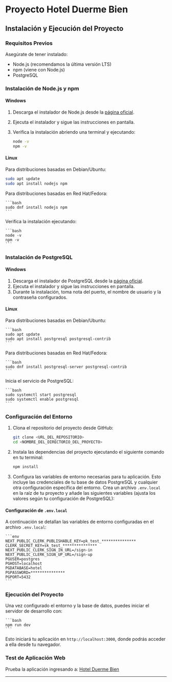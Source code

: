 # Proyecto Hotel Duerme Bien

## Instalación y Ejecución del Proyecto

### Requisitos Previos

Asegúrate de tener instalado:

- Node.js (recomendamos la última versión LTS)
- npm (viene con Node.js)
- PostgreSQL

### Instalación de Node.js y npm

#### Windows

1. Descarga el instalador de Node.js desde la [página oficial](https://nodejs.org/).
2. Ejecuta el instalador y sigue las instrucciones en pantalla.
3. Verifica la instalación abriendo una terminal y ejecutando:

    ```bash
    node -v
    npm -v
    ```

#### Linux

Para distribuciones basadas en Debian/Ubuntu:

```bash
sudo apt update
sudo apt install nodejs npm
```

Para distribuciones basadas en Red Hat/Fedora:

    ```bash
    sudo dnf install nodejs npm
    ```

Verifica la instalación ejecutando:

    ```bash
    node -v
    npm -v
    ```

### Instalación de PostgreSQL

#### Windows

1. Descarga el instalador de PostgreSQL desde la [página oficial](https://www.postgresql.org/download/windows/).
2. Ejecuta el instalador y sigue las instrucciones en pantalla.
3. Durante la instalación, toma nota del puerto, el nombre de usuario y la contraseña configurados.

#### Linux

Para distribuciones basadas en Debian/Ubuntu:

    ```bash
    sudo apt update
    sudo apt install postgresql postgresql-contrib
    ```

Para distribuciones basadas en Red Hat/Fedora:

    ```bash
    sudo dnf install postgresql-server postgresql-contrib
    ```

Inicia el servicio de PostgreSQL:

    ```bash
    sudo systemctl start postgresql
    sudo systemctl enable postgresql
    ```

### Configuración del Entorno

1. Clona el repositorio del proyecto desde GitHub:

    ```bash
    git clone <URL_DEL_REPOSITORIO>
    cd <NOMBRE_DEL_DIRECTORIO_DEL_PROYECTO>
    ```

2. Instala las dependencias del proyecto ejecutando el siguiente comando en tu terminal:

    ```bash
    npm install
    ```

3. Configura las variables de entorno necesarias para tu aplicación. Esto incluye las credenciales de tu base de datos PostgreSQL y cualquier otra configuración específica del entorno. Crea un archivo `.env.local` en la raíz de tu proyecto y añade las siguientes variables (ajusta los valores según tu configuración de PostgreSQL):

#### Configuración de `.env.local`

A continuación se detallan las variables de entorno configuradas en el archivo `.env.local`:

    ```env
    NEXT_PUBLIC_CLERK_PUBLISHABLE_KEY=pk_test_***************
    CLERK_SECRET_KEY=sk_test_***************
    NEXT_PUBLIC_CLERK_SIGN_IN_URL=/sign-in
    NEXT_PUBLIC_CLERK_SIGN_UP_URL=/sign-up
    PGUSER=postgres
    PGHOST=localhost
    PGDATABASE=hotel
    PGPASSWORD=***************
    PGPORT=5432
    ```

### Ejecución del Proyecto

Una vez configurado el entorno y la base de datos, puedes iniciar el servidor de desarrollo con:

    ```bash
    npm run dev
    ```

Esto iniciará tu aplicación en `http://localhost:3000`, donde podrás acceder a ella desde tu navegador.

### Test de Aplicación Web

Prueba la aplicación ingresando a: [Hotel Duerme Bien](https://hotel-app-production-104f.up.railway.app/)

---

